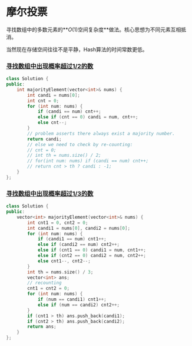 # 摩尔投票

寻找数组中的多数元素的**$O(1)$空间复杂度**做法。核心思想为不同元素互相抵消。

当然现在存储空间往往不是平静，Hash算法的时间常数更低。



### [寻找数组中出现概率超过1/2的数](https://leetcode-cn.com/problems/majority-element/)

```cpp
class Solution {
public:
    int majorityElement(vector<int>& nums) {
        int candi = nums[0];
        int cnt = 0;
        for (int num: nums) {
            if (candi == num) cnt++;
            else if (cnt == 0) candi = num, cnt++;
            else cnt--;
        }
        // problem asserts there always exist a majority number.
        return candi;
        // else we need to check by re-counting:
        // cnt = 0;
		// int th = nums.size() / 2;
        // for(int num: nums) if (candi == num) cnt++;
        // return cnt > th ? candi : -1;
    }
};
```



### [寻找数组中出现概率超过1/3的数](https://leetcode-cn.com/problems/majority-element-ii)

```cpp
class Solution {
public:
    vector<int> majorityElement(vector<int>& nums) {
        int cnt1 = 0, cnt2 = 0;
        int candi1 = nums[0], candi2 = nums[0];
        for (int num: nums) {
            if (candi1 == num) cnt1++;
            else if (candi2 == num) cnt2++;
            else if (cnt1 == 0) candi1 = num, cnt1++;
            else if (cnt2 == 0) candi2 = num, cnt2++;
            else cnt1--, cnt2--;
        }
        int th = nums.size() / 3;
        vector<int> ans;
        // recounting
        cnt1 = cnt2 = 0;
        for (int num: nums) {
            if (num == candi1) cnt1++;
            else if (num == candi2) cnt2++;
        }
        if (cnt1 > th) ans.push_back(candi1);
        if (cnt2 > th) ans.push_back(candi2);
        return ans;
    }
};
```

